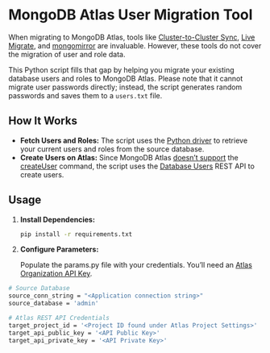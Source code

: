 # MongoDB Atlas User Migration Tool

When migrating to MongoDB Atlas, tools like [Cluster-to-Cluster Sync](https://www.mongodb.com/docs/cluster-to-cluster-sync/current/), [Live Migrate](https://www.mongodb.com/docs/atlas/import/live-import/), and [mongomirror](https://www.mongodb.com/docs/atlas/import/mongomirror/) are invaluable. However, these tools do not cover the migration of user and role data.

This Python script fills that gap by helping you migrate your existing database users and roles to MongoDB Atlas. Please note that it cannot migrate user passwords directly; instead, the script generates random passwords and saves them to a `users.txt` file.

## How It Works

- **Fetch Users and Roles:** The script uses the [Python driver](https://www.mongodb.com/docs/drivers/python-drivers/#python-driver) to retrieve your current users and roles from the source database.
- **Create Users on Atlas:** Since MongoDB Atlas [doesn’t support](https://www.mongodb.com/docs/atlas/unsupported-commands/) the [createUser](https://www.mongodb.com/docs/manual/reference/command/createUser/#dbcmd.createUser) command, the script uses the [Database Users](https://www.mongodb.com/docs/atlas/reference/api-resources-spec/v2/#tag/Database-Users) REST API to create users.

## Usage
1. **Install Dependencies:**

   ```bash
   pip install -r requirements.txt

2. **Configure Parameters:**

   Populate the params.py file with your credentials. You’ll need an [Atlas Organization API Key](https://www.mongodb.com/docs/atlas/configure-api-access/#create-an-api-key-in-an-organization).

```bash
# Source Database
source_conn_string = "<Application connection string>"
source_database = 'admin'

# Atlas REST API Credentials
target_project_id = '<Project ID found under Atlas Project Settings>'
target_api_public_key = '<API Public Key>'
target_api_private_key = '<API Private Key>'

   
